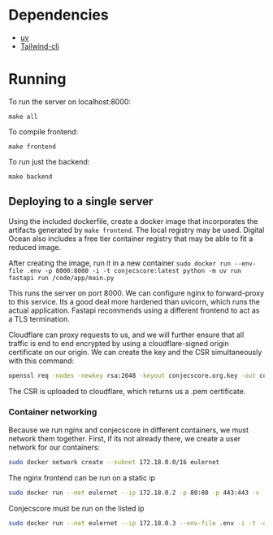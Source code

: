 Dependencies
============

- [uv](https://docs.astral.sh/uv/)
- [Tailwind-cli](https://tailwindcss.com/docs/installation/tailwind-cli)

Running
=======

To run the server on localhost:8000:

```make
make all
```

To compile frontend:


```make
make frontend
```

To run just the backend:

```make
make backend
```

## Deploying to a single server
Using the included dockerfile, create a docker image that incorporates the artifacts generated by `make frontend`. The local registry may be used. Digital Ocean also includes a free tier container registry that may be able to fit a reduced image.

After creating the image, run it in a new container
`sudo docker run --env-file .env -p 8000:8000 -i -t conjecscore:latest python -m uv run fastapi run /code/app/main.py`

This runs the server on port 8000. We can configure nginx to forward-proxy to this service. Its a good deal more hardened than uvicorn, which runs the actual application. Fastapi recommends using a different frontend to act as a TLS termination.

Cloudflare can proxy requests to us, and we will further ensure that all traffic is end to end encrypted by using a cloudflare-signed origin certificate on our origin. We can create the key and the CSR simultaneously with this command:
```bash
openssl req -nodes -newkey rsa:2048 -keyout conjecscore.org.key -out conjecscore.org.csr
```

The CSR is uploaded to cloudflare, which returns us a .pem certificate.

### Container networking
Because we run nginx and conjecscore in different containers, we must network them together. First, if its not already
there, we create a user network for our containers:
```bash
sudo docker network create --subnet 172.18.0.0/16 eulernet
```

The nginx frontend can be run on a static ip
```bash
sudo docker run --net eulernet --ip 172.18.0.2 -p 80:80 -p 443:443 -v ./certs:/etc/cloudflare -it  conjecscore-frontend:latest
```

Conjecscore must be run on the listed ip
```bash
sudo docker run --net eulernet --ip 172.18.0.3 --env-file .env -i -t -d conjecscore:latest python -m uv run fastapi run /code/app/main.py
```
